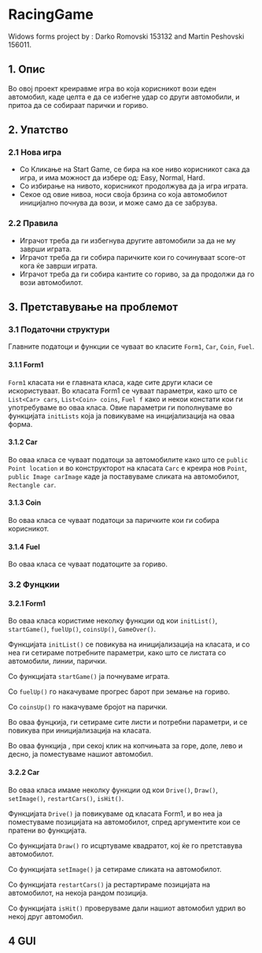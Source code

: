 # RacingGame

Widows forms project by : Darko Romovski 153132 and Martin Peshovski 156011.

## 1. Опис

Во овој проект креиравме игра во која корисникот вози еден автомобил, каде целта е да се избегне удар со други автомобили, и притоа да се собираат парички и гориво.

## 2. Упатство

### 2.1 Нова игра

  - Со Кликање на Start Game, се бира на кое ниво корисникот сака да игра, и има можност да избере од:
    Easy,
    Normal,
    Hard.
  - Со избирање на нивото, корисникот продолжува да ја игра играта.
  - Секое од овие нивоа, носи своја брзина со која автомобилот иницијално почнува да вози, и може само да се забрзува.

### 2.2 Правила

  - Играчот треба да ги избегнува другите автомобили за да не му заврши играта.
  - Играчот треба да ги собира паричките кои го сочинуваат score-от кога ќе заврши играта.
  - Играчот треба да ги собира кантите со гориво, за да продолжи да го вози автомобилот.

## 3. Претставување на проблемот

### 3.1 Податочни структури

Главните податоци и функции се чуваат во класите `Form1`, `Car`, `Coin`, `Fuel`.


#### 3.1.1 Form1

`Form1` класата ни е главната класа, каде сите други класи се искористуваат.
Во класата Form1 се чуваат параметри, како што се `List<Car> cars`, `List<Coin> coins`, `Fuel f` како и некои констати кои ги употребуваме во оваа класа.
Овие параметри ги пополнуваме во функцијата `initLists` која ја повикуваме на инцијализација на оваа форма.

#### 3.1.2 Car

Во оваа класа се чуваат податоци за автомобилите како што се `public Point location` и во конструкторот на класата `Carс` е креира нов `Point`, `public Image carImage` каде ја поставуваме сликата на автомобилот, `Rectangle car`.

#### 3.1.3 Coin

Во оваа класа се чуваат податоци за паричките кои ги собира корисникот.

#### 3.1.4 Fuel 

Во оваа класа се чуваат податоците за гориво.

### 3.2 Фунцкии

#### 3.2.1 Form1

Во оваа класа користиме неколку функции од кои `initList()`, `startGame()`, `fuelUp()`, `coinsUp()`, `GameOver()`.

Функцијата `initList()` се повикува на иницијализација на класата, и со неа ги сетираме потребните параметри, како што се листата со автомобили, линии, парички.

Со функцијата `startGame()` ја почнуваме играта.

Со `fuelUp()` го накачуваме прогрес барот при земање на гориво.

Сo `coinsUp()` го накачуваме бројот на парички.

Во оваа фунцкија, ги сетираме сите листи и потребни параметри, и се повикува при иницијализација на класата.

Во оваа функција , при секој клик на копчињата за горе, доле, лево и десно, ја поместуваме нашиот автомобил.

#### 3.2.2 Car

Во оваа класа имаме неколку функции од кои `Drive()`, `Draw()`, `setImage()`, `restartCars()`, `isHit()`.

Функцијата `Drive()` ја повикуваме од класата Form1, и во неа ја поместуваме позицијата на автомобилот, спред аргументите кои се пратени во функцијата.

Со функцијата  `Draw()` го исцртуваме квадратот, кој ќе го претставува автомобилот.

Со функцијата `setImage()` ја сетираме сликата на автомобилот.

Со функцијата `restartCars()` ја рестартираме позицијата на автомобилот, на некоја рандом позиција.

Со функцијата `isHit()` проверуваме дали нашиот автомобил удрил во некој друг автомобил.


## 4 GUI



